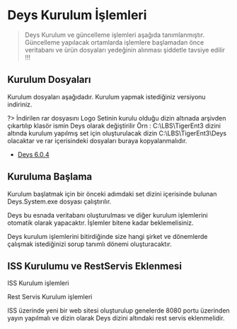 # Deys Kurulum İşlemleri

> Deys Kurulum ve güncelleme işlemleri aşağıda tanımlanmıştır. Güncelleme yapılacak ortamlarda 
işlemlere başlamadan önce veritabanı ve ürün dosyaları yedeğinin alınması şiddetle tavsiye edilir !!!



## Kurulum Dosyaları

   Kurulum dosyaları aşağıdadır. Kurulum yapmak istediğiniz versiyonu indiriniz. 
   
?> İndirilen rar dosyasını Logo Setinin kurulu olduğu dizin altınada arşivden çıkartılıp klasör ismin Deys olarak değiştirilir Örn : C:\LBS\TigerEnt3 dizini altında kurulum yapılmış set için oluşturulacak dizin C:\LBS\TigerEnt3\Deys olacaktar ve rar içerisindeki dosyaları buraya kopyalanmalıdır.
   
   

* [Deys 6.0.4](http://download.deys.com.tr)


## Kuruluma Başlama

Kurulum başlatmak için bir önceki adımdaki set dizini içerisinde bulunan Deys.System.exe dosyası çalıştırılır.
	
Deys bu esnada veritabanı oluşturulması ve diğer kurulum işlemlerini otomatik olarak yapacaktır. İşlemler bitene kadar beklemelisiniz.
	
Deys kurulum işlemlerini bitirdiğinde size hangi şirket ve dönemlerde çalışmak istediğinizi sorup tanımlı dönemi oluşturacaktır.
	
## ISS Kurulumu ve RestServis Eklenmesi

ISS Kurulum işlemleri  


Rest Servis Kurulum işlemleri

ISS üzerinde yeni bir web sitesi oluşturulup genelerde 8080 portu üzerinden yayın yapılmalı ve dizin olarak Deys dizini altındaki rest servis eklenmelidir.
	

